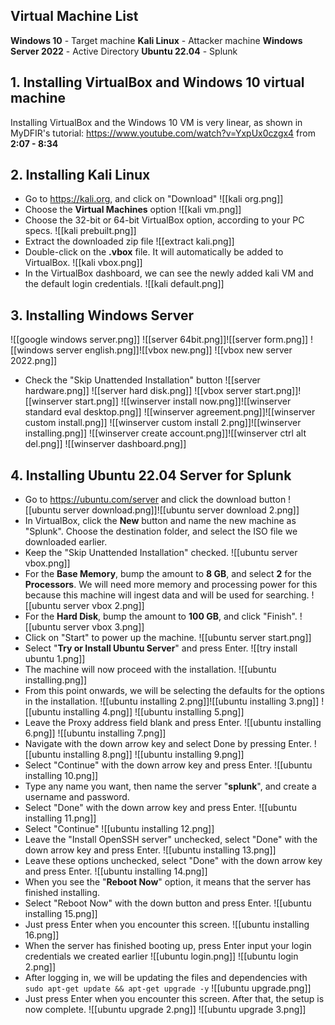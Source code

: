 ## Virtual Machine List
**Windows 10** - Target machine
**Kali Linux** - Attacker machine
**Windows Server 2022** - Active Directory
**Ubuntu 22.04** - Splunk

## 1. Installing VirtualBox and Windows 10 virtual machine

Installing VirtualBox and the Windows 10 VM is very linear, as shown in MyDFIR's tutorial: https://www.youtube.com/watch?v=YxpUx0czgx4 from **2:07 - 8:34**
## 2. Installing Kali Linux
- Go to https://kali.org, and click on "Download"
![[kali org.png]]
- Choose the **Virtual Machines** option
![[kali vm.png]]
- Choose the 32-bit or 64-bit VirtualBox option, according to your PC specs.
 ![[kali prebuilt.png]]
- Extract the downloaded zip file
![[extract kali.png]]
- Double-click on the **.vbox** file. It will automatically be added to VirtualBox.
![[kali vbox.png]]
- In the VirtualBox dashboard, we can see the newly added kali VM and the default login credentials.
![[kali default.png]]
## 3. Installing Windows Server

![[google windows server.png]]
![[server 64bit.png]]![[server form.png]]
![[windows server english.png]]![[vbox new.png]]
![[vbox new server 2022.png]]
- Check the "Skip Unattended Installation" button
![[server hardware.png]]
![[server hard disk.png]]
![[vbox server start.png]]![[winserver start.png]]
![[winserver install now.png]]![[winserver standard eval desktop.png]]
![[winserver agreement.png]]![[winserver custom install.png]]
![[winserver custom install 2.png]]![[winserver installing.png]]
![[winserver create account.png]]![[winserver ctrl alt del.png]]
![[winserver dashboard.png]]

## 4. Installing Ubuntu 22.04 Server for Splunk
- Go to https://ubuntu.com/server and click the download button
![[ubuntu server download.png]]![[ubuntu server download 2.png]]
- In VirtualBox, click the **New** button and name the new machine as "Splunk". Choose the destination folder, and select the ISO file we downloaded earlier.
- Keep the "Skip Unattended Installation" checked.
![[ubuntu server vbox.png]]
- For the **Base Memory**, bump the amount to **8 GB**, and select **2** for the **Processors**. We will need more memory and processing power for this because this machine will ingest data and will be used for searching.
![[ubuntu server vbox 2.png]]
- For the **Hard Disk**, bump the amount to **100 GB**, and click "Finish".
![[ubuntu server vbox 3.png]]
- Click on "Start" to power up the machine.
![[ubuntu server start.png]]
- Select "**Try or Install Ubuntu Server**" and press Enter.
![[try install ubuntu 1.png]]
- The machine will now proceed with the installation.
![[ubuntu installing.png]]
- From this point onwards, we will be selecting the defaults for the options in the installation.
![[ubuntu installing 2.png]]![[ubuntu installing 3.png]]
![[ubuntu installing 4.png]]
![[ubuntu installing 5.png]]
- Leave the Proxy address field blank and press Enter.
![[ubuntu installing 6.png]]
![[ubuntu installing 7.png]]
- Navigate with the down arrow key and select Done by pressing Enter.
![[ubuntu installing 8.png]]
![[ubuntu installing 9.png]]
- Select "Continue" with the down arrow key and press Enter.
![[ubuntu installing 10.png]]
- Type any name you want, then name the server "**splunk**", and create a username and password.
- Select "Done" with the down arrow key and press Enter.
![[ubuntu installing 11.png]]
- Select "Continue"
![[ubuntu installing 12.png]]
- Leave the "Install OpenSSH server" unchecked, select "Done" with the down arrow key and press Enter.
![[ubuntu installing 13.png]]
- Leave these options unchecked, select "Done" with the down arrow key and press Enter.
![[ubuntu installing 14.png]]
- When you see the "**Reboot Now**" option, it means that the server has finished installing.
- Select "Reboot Now" with the down button and press Enter.
![[ubuntu installing 15.png]]
- Just press Enter when you encounter this screen.
![[ubuntu installing 16.png]]
- When the server has finished booting up, press Enter input your login credentials we created earlier
![[ubuntu login.png]]
![[ubuntu login 2.png]]
- After logging in, we will be updating the files and dependencies with `sudo apt-get update && apt-get upgrade -y`
![[ubuntu upgrade.png]]
- Just press Enter when you encounter this screen. After that, the setup is now complete.
![[ubuntu upgrade 2.png]]
![[ubuntu upgrade 3.png]]
